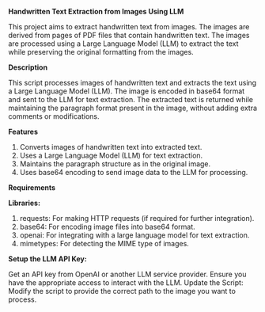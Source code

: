 **Handwritten Text Extraction from Images Using LLM**

This project aims to extract handwritten text from images. 
The images are derived from pages of PDF files that contain handwritten text. 
The images are processed using a Large Language Model (LLM) to extract the text while preserving the original formatting from the images.

**Description**

This script processes images of handwritten text and extracts the text using a Large Language Model (LLM). 
The image is encoded in base64 format and sent to the LLM for text extraction.
The extracted text is returned while maintaining the paragraph format present in the image, without adding extra comments or modifications.

**Features**

1. Converts images of handwritten text into extracted text.
2. Uses a Large Language Model (LLM) for text extraction.
3. Maintains the paragraph structure as in the original image.
4. Uses base64 encoding to send image data to the LLM for processing.
   
**Requirements**

**Libraries:**

1. requests: For making HTTP requests (if required for further integration).
2. base64: For encoding image files into base64 format.
3. openai: For integrating with a large language model for text extraction.
4. mimetypes: For detecting the MIME type of images.

**Setup the LLM API Key:**

Get an API key from OpenAI or another LLM service provider.
Ensure you have the appropriate access to interact with the LLM.
Update the Script: Modify the script to provide the correct path to the image you want to process.

